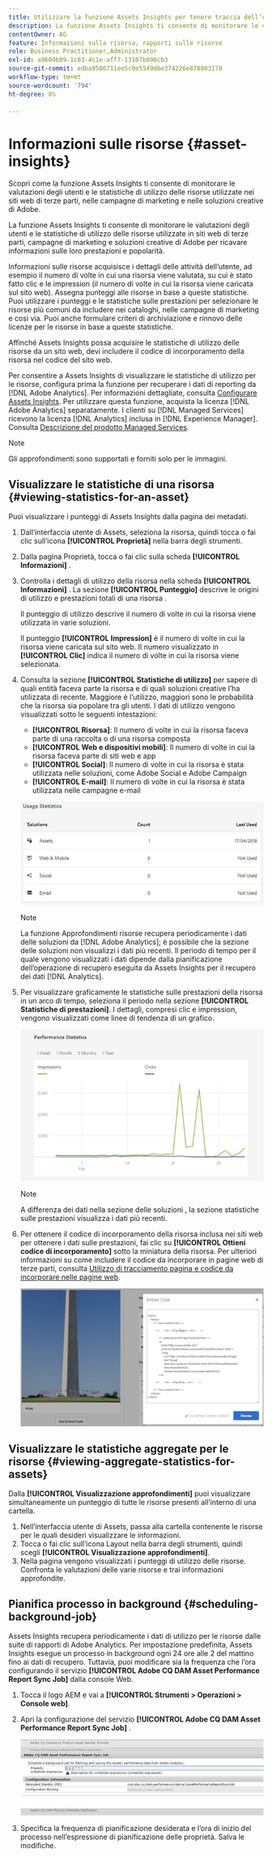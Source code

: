```yaml
---
title: Utilizzare la funzione Assets Insights per tenere traccia dell’utilizzo delle immagini
description: La funzione Assets Insights ti consente di monitorare le valutazioni degli utenti e le statistiche di utilizzo delle immagini utilizzate in siti web di terze parti, campagne di marketing e soluzioni creative di Adobe.
contentOwner: AG
feature: Informazioni sulla risorsa, rapporti sulle risorse
role: Business Practitioner,Administrator
exl-id: a9604b09-1c83-4c1e-aff7-13107b898cb3
source-git-commit: edba9586711ee5c0e5549dbe374226e878803178
workflow-type: tm+mt
source-wordcount: '794'
ht-degree: 8%

---
```


# Informazioni sulle risorse {#asset-insights}

Scopri come la funzione Assets Insights ti consente di monitorare le valutazioni degli utenti e le statistiche di utilizzo delle risorse utilizzate nei siti web di terze parti, nelle campagne di marketing e nelle soluzioni creative di Adobe.

La funzione Assets Insights ti consente di monitorare le valutazioni degli utenti e le statistiche di utilizzo delle risorse utilizzate in siti web di terze parti, campagne di marketing e soluzioni creative di Adobe per ricavare informazioni sulle loro prestazioni e popolarità.

Informazioni sulle risorse acquisisce i dettagli delle attività dell’utente, ad esempio il numero di volte in cui una risorsa viene valutata, su cui è stato fatto clic e le impression (il numero di volte in cui la risorsa viene caricata sul sito web). Assegna punteggi alle risorse in base a queste statistiche. Puoi utilizzare i punteggi e le statistiche sulle prestazioni per selezionare le risorse più comuni da includere nei cataloghi, nelle campagne di marketing e così via. Puoi anche formulare criteri di archiviazione e rinnovo delle licenze per le risorse in base a queste statistiche.

Affinché Assets Insights possa acquisire le statistiche di utilizzo delle risorse da un sito web, devi includere il codice di incorporamento della risorsa nel codice del sito web.

Per consentire a Assets Insights di visualizzare le statistiche di utilizzo per le risorse, configura prima la funzione per recuperare i dati di reporting da [!DNL Adobe Analytics]. Per informazioni dettagliate, consulta [Configurare Assets Insights](touch-ui-configuring-asset-insights.md). Per utilizzare questa funzione, acquista la licenza [!DNL Adobe Analytics] separatamente. I clienti su [!DNL Managed Services] ricevono la licenza [!DNL Analytics] inclusa in [!DNL Experience Manager]. Consulta [Descrizione del prodotto Managed Services](https://helpx.adobe.com/legal/product-descriptions/adobe-experience-manager-managed-services.html).

>[!NOTE]
>
>Gli approfondimenti sono supportati e forniti solo per le immagini.

## Visualizzare le statistiche di una risorsa {#viewing-statistics-for-an-asset}

Puoi visualizzare i punteggi di Assets Insights dalla pagina dei metadati.

1. Dall’interfaccia utente di Assets, seleziona la risorsa, quindi tocca o fai clic sull’icona **[!UICONTROL Proprietà]** nella barra degli strumenti.
1. Dalla pagina Proprietà, tocca o fai clic sulla scheda **[!UICONTROL Informazioni]** .
1. Controlla i dettagli di utilizzo della risorsa nella scheda **[!UICONTROL Informazioni]** . La sezione **[!UICONTROL Punteggio]** descrive le origini di utilizzo e prestazioni totali di una risorsa .

   Il punteggio di utilizzo descrive il numero di volte in cui la risorsa viene utilizzata in varie soluzioni.

   Il punteggio **[!UICONTROL Impression]** è il numero di volte in cui la risorsa viene caricata sul sito web. Il numero visualizzato in **[!UICONTROL Clic]** indica il numero di volte in cui la risorsa viene selezionata.

1. Consulta la sezione **[!UICONTROL Statistiche di utilizzo]** per sapere di quali entità faceva parte la risorsa e di quali soluzioni creative l’ha utilizzata di recente. Maggiore è l’utilizzo, maggiori sono le probabilità che la risorsa sia popolare tra gli utenti. I dati di utilizzo vengono visualizzati sotto le seguenti intestazioni:

   * **[!UICONTROL Risorsa]**: Il numero di volte in cui la risorsa faceva parte di una raccolta o di una risorsa composta
   * **[!UICONTROL Web e dispositivi mobili]**: Il numero di volte in cui la risorsa faceva parte di siti web e app
   * **[!UICONTROL Social]**: Il numero di volte in cui la risorsa è stata utilizzata nelle soluzioni, come Adobe Social e Adobe Campaign
   * **[!UICONTROL E-mail]**: Il numero di volte in cui la risorsa è stata utilizzata nelle campagne e-mail

   ![usage_statistics](assets/usage_statistics.png)

   >[!NOTE]
   >
   >La funzione Approfondimenti risorse recupera periodicamente i dati delle soluzioni da [!DNL Adobe Analytics]; è possibile che la sezione delle soluzioni non visualizzi i dati più recenti. Il periodo di tempo per il quale vengono visualizzati i dati dipende dalla pianificazione dell’operazione di recupero eseguita da Assets Insights per il recupero dei dati [!DNL Analytics].

1. Per visualizzare graficamente le statistiche sulle prestazioni della risorsa in un arco di tempo, seleziona il periodo nella sezione **[!UICONTROL Statistiche di prestazioni]**. I dettagli, compresi clic e impression, vengono visualizzati come linee di tendenza di un grafico.

   ![chlimage_1-3](assets/chlimage_1-3.jpeg)

   >[!NOTE]
   >
   >A differenza dei dati nella sezione delle soluzioni , la sezione statistiche sulle prestazioni visualizza i dati più recenti.

1. Per ottenere il codice di incorporamento della risorsa inclusa nei siti web per ottenere i dati sulle prestazioni, fai clic su **[!UICONTROL Ottieni codice di incorporamento]** sotto la miniatura della risorsa. Per ulteriori informazioni su come includere il codice da incorporare in pagine web di terze parti, consulta [Utilizzo di tracciamento pagina e codice da incorporare nelle pagine web](touch-ui-using-page-tracker.md).

   ![chlimage_1-303](assets/chlimage_1-303.png)

## Visualizzare le statistiche aggregate per le risorse {#viewing-aggregate-statistics-for-assets}

Dalla **[!UICONTROL Visualizzazione approfondimenti]** puoi visualizzare simultaneamente un punteggio di tutte le risorse presenti all’interno di una cartella.

1. Nell’interfaccia utente di Assets, passa alla cartella contenente le risorse per le quali desideri visualizzare le informazioni.
1. Tocca o fai clic sull’icona Layout nella barra degli strumenti, quindi scegli **[!UICONTROL Visualizzazione approfondimenti]**.
1. Nella pagina vengono visualizzati i punteggi di utilizzo delle risorse. Confronta le valutazioni delle varie risorse e trai informazioni approfondite.

## Pianifica processo in background {#scheduling-background-job}

Assets Insights recupera periodicamente i dati di utilizzo per le risorse dalle suite di rapporti di Adobe Analytics. Per impostazione predefinita, Assets Insights esegue un processo in background ogni 24 ore alle 2 del mattino fino ai dati di recupero. Tuttavia, puoi modificare sia la frequenza che l’ora configurando il servizio **[!UICONTROL Adobe CQ DAM Asset Performance Report Sync Job]** dalla console Web.

1. Tocca il logo AEM e vai a **[!UICONTROL Strumenti > Operazioni > Console web]**.
1. Apri la configurazione del servizio **[!UICONTROL Adobe CQ DAM Asset Performance Report Sync Job]** .

   ![chlimage_1-304](assets/chlimage_1-304.png)

1. Specifica la frequenza di pianificazione desiderata e l’ora di inizio del processo nell’espressione di pianificazione delle proprietà. Salva le modifiche.
